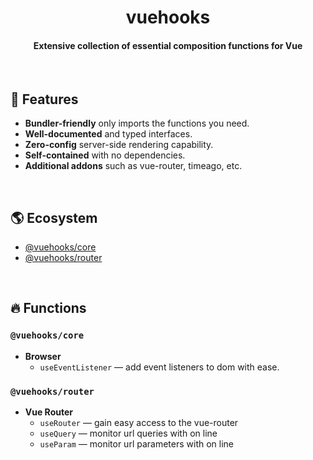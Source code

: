 <!-- <p align="center">
    <img src="https://raw.githubusercontent.com/datatorch/documentation/master/docs/.vuepress/public/circle.png" width="350" />
</p> -->

<h1 align="center">
  vuehooks
</h1>
<h4 align="center">Extensive collection of essential composition functions for Vue</h4>

<br />

## :rocket: Features

- **Bundler-friendly** only imports the functions you need.
- **Well-documented** and typed interfaces.
- **Zero-config** server-side rendering capability.
- **Self-contained** with no dependencies.
- **Additional addons** such as vue-router, timeago, etc.

<br />

## :earth_americas: Ecosystem

- [@vuehooks/core](#vuehookscore)
- [@vuehooks/router](#vuehooksrouter)

<br />

## :fire: Functions

### `@vuehooks/core`

- **Browser**
  - `useEventListener` — add event listeners to dom with ease.

### `@vuehooks/router`

- **Vue Router**
  - `useRouter` — gain easy access to the vue-router
  - `useQuery` — monitor url queries with on line
  - `useParam` — monitor url parameters with on line
